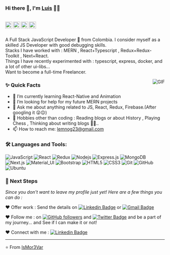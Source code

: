 ### Hi there 👋, I'm [Luis](https://github.com/IsMor3Var) 👨‍💻

<br/>

<a href="https://www.linkedin.com/in/IsMor3Var/">
  <img align="left" alt="Luis Linkedin" width="22px" src="https://cdn.jsdelivr.net/npm/simple-icons@v3/icons/linkedin.svg" />
</a>

<a href="https://t.me/Dev_43MrL">
  <img align="left" alt="Luis Telegram" width="22px" src="https://cdn.jsdelivr.net/npm/simple-icons@v3/icons/telegram.svg" />
</a>

<a href="https://twitter.com/M917rL917">
  <img align="left" alt="Luis | Twitter" width="22px" src="https://cdn.jsdelivr.net/npm/simple-icons@v3/icons/twitter.svg" />
</a>

<a href="mailto:lemnog23@gmail.com">
  <img align="left" alt="Luis Email" width="22px" src="https://cdn.jsdelivr.net/npm/simple-icons@v3/icons/gmail.svg" />
</a>


<br />
<br/>

<p>
A Full Stack JavaScript Developer 🚀 from Colombia. I consider myself as a skilled JS Developer with good debugging skills.
<br/>
Stacks I have worked with : MERN , React+Typescript , Redux+Redux-Toolkit , Next+React.
<br/>  
Things I have recently experimented with : typescript, express, docker, and a lot of other ui-libs...
<br/>
Want to become a full-time Freelancer.
</p>

  <img align="right" alt="GIF" src="https://media.giphy.com/media/xT9IgzoKnwFNmISR8I/giphy.gif" />
  
### ✨ Quick Facts

- 🌱 I’m currently learning React-Native and Animation
- 🤔 I’m looking for help for my future MERN projects
- 💬 Ask me about anything related to JS, React, Redux, Firebase.(After googling it 😜😌)
- 🎿 Hobbies other than coding : Reading blogs or about History , Playing Chess , Thinking about writing blogs 🤔🤖..
- 📫 How to reach me: lemnog23@gmail.com

### 🛠️ Languages and Tools:

![JavaScript](https://img.shields.io/badge/-JavaScript-black?style=flat-square&logo=javascript)
![React](https://img.shields.io/badge/-React-black?style=flat-square&logo=react)
![Redux](https://img.shields.io/badge/-Redux-black?style=flat-square&logo=Redux)
![Nodejs](https://img.shields.io/badge/-Nodejs-black?style=flat-square&logo=Node.js)
![Express.js](https://img.shields.io/badge/-Express-black?style=flat-square&logo=expressjs)
![MongoDB](https://img.shields.io/badge/-MongoDB-black?style=flat-square&logo=mongodb)
![Next.js](https://img.shields.io/badge/-Next-black?style=flat-square&logo=Next.js)
![Material_UI](https://img.shields.io/badge/-Material_UI-black?style=flat-square&logo=material-ui)
![Bootstrap](https://img.shields.io/badge/-Bootstrap-black?style=flat-square&logo=bootstrap)
![HTML5](https://img.shields.io/badge/-HTML5-black?style=flat-square&logo=html5&logoColor=white)
![CSS3](https://img.shields.io/badge/-CSS3-black?style=flat-square&logo=css3)
![Git](https://img.shields.io/badge/-Git-black?style=flat-square&logo=git)
![GitHub](https://img.shields.io/badge/-GitHub-black?style=flat-square&logo=github)
![Ubuntu](https://img.shields.io/badge/-Ubuntu-black?style=flat-square&logo=ubuntu)


### 👣 Next Steps

_Since you don't want to leave my profile just yet! Here are a few things you can do :_

❤️ Offer work : Send the details on [![Linkedin Badge](https://img.shields.io/badge/-Luis_Eduardo-blue?style=flat-square&logo=Linkedin&logoColor=white&link=https://www.linkedin.com/in/IsMor3Var/)](https://www.linkedin.com/in/IsMor3Var/)
or [![Gmail Badge](https://img.shields.io/badge/-lemnog23@gmail.com-c14438?style=flat-square&logo=Gmail&logoColor=white&link=mailto:lemnog23@gmail.com)](mailto:lemnog23@gmail.com)

❤️ Follow me : on [![GitHub followers](https://img.shields.io/github/followers/IsMor3Var?label=Follow&style=social)](https://github.com/IsMor3Var/?tab=follow) and [![Twitter Badge](https://img.shields.io/badge/-@M917rL917-1ca0f1?style=flat-square&labelColor=1ca0f1&logo=twitter&logoColor=white&link=https://twitter.com/M917rL917)](https://twitter.com/M917rL917)
and be a part of my journey... and See if I can make it or not!

❤️ Connect with me : [![Linkedin Badge](https://img.shields.io/badge/-Luis_Eduardo-blue?style=flat-square&logo=Linkedin&logoColor=white&link=https://www.linkedin.com/in/IsMor3Var/)](https://www.linkedin.com/in/IsMor3Var/)

<hr/>

⭐️ From [IsMor3Var](https://github.com/IsMor3Var)


<!--
**IsMor3Var/IsMor3Var** is a ✨ _special_ ✨ repository because its `README.md` (this file) appears on your GitHub profile.

Here are some ideas to get you started:

- 🔭 I’m currently working on ...
- 🌱 I’m currently learning ...
- 👯 I’m looking to collaborate on ...
- 🤔 I’m looking for help with ...
- 💬 Ask me about ...
- 📫 How to reach me: ...
- 😄 Pronouns: ...
- ⚡ Fun fact: ...
-->
